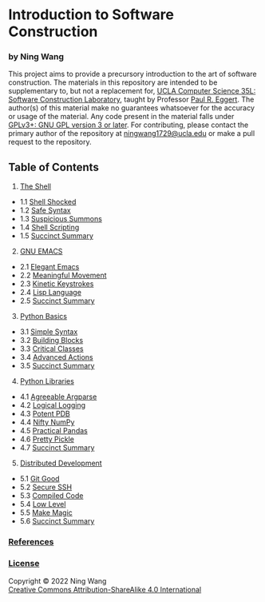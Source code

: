 # Introduction to Software Construction
### by Ning Wang

This project aims to provide a precursory introduction to the art of software construction. The materials in this repository are intended to be supplementary to, but not a replacement for, [UCLA Computer Science 35L: Software Construction Laboratory](https://web.cs.ucla.edu/classes/spring22/cs35L/index.html), taught by Professor [Paul R. Eggert](https://samueli.ucla.edu/people/paul-eggert/). The author(s) of this material make no guarantees whatsoever for the accuracy or usage of the material. Any code present in the material falls under [GPLv3+: GNU GPL version 3 or later](https://gnu.org/licenses/gpl.html). For contributing, please contact the primary author of the repository at ningwang1729@ucla.edu or make a pull request to the repository.  

## Table of Contents
1. [The Shell](https://github.com/NingWang1729/Introduction-to-Software-Construction/blob/master/Chapter%201:%20The%20Shell.md#chapter-1-the-shell)
  - 1.1 [Shell Shocked](https://github.com/NingWang1729/Introduction-to-Software-Construction/blob/master/Chapter%201:%20The%20Shell.md#11-shell-shocked)
  - 1.2 [Safe Syntax](https://github.com/NingWang1729/Introduction-to-Software-Construction/blob/master/Chapter%201:%20The%20Shell.md#12-safe-syntax)
  - 1.3 [Suspicious Summons](https://github.com/NingWang1729/Introduction-to-Software-Construction/blob/master/Chapter%201:%20The%20Shell.md#13-suspicious-summons)
  - 1.4 [Shell Scripting](https://github.com/NingWang1729/Introduction-to-Software-Construction/blob/master/Chapter%201:%20The%20Shell.md#14-shell-scripting)
  - 1.5 [Succinct Summary](https://github.com/NingWang1729/Introduction-to-Software-Construction/blob/master/Chapter%201:%20The%20Shell.md#15-succinct-summary)

2. [GNU EMACS](https://github.com/NingWang1729/Introduction-to-Software-Construction/blob/master/Chapter%202:%20GNU%20EMACS.md#chapter-2-gnu-emacs)
  - 2.1 [Elegant Emacs](https://github.com/NingWang1729/Introduction-to-Software-Construction/blob/master/Chapter%202:%20GNU%20EMACS.md#21-elegant-emacs)
  - 2.2 [Meaningful Movement](https://github.com/NingWang1729/Introduction-to-Software-Construction/blob/master/Chapter%202:%20GNU%20EMACS.md#22-meaningful-movement)
  - 2.3 [Kinetic Keystrokes](https://github.com/NingWang1729/Introduction-to-Software-Construction/blob/master/Chapter%202:%20GNU%20EMACS.md#23-kinetic-keystrokes)
  - 2.4 [Lisp Language](https://github.com/NingWang1729/Introduction-to-Software-Construction/blob/master/Chapter%202:%20GNU%20EMACS.md#24-lisp-language)
  - 2.5 [Succinct Summary](https://github.com/NingWang1729/Introduction-to-Software-Construction/blob/master/Chapter%202:%20GNU%20EMACS.md#25-succinct-summary)

3. [Python Basics](https://github.com/NingWang1729/Introduction-to-Software-Construction/blob/master/Chapter%203:%20Python%20Basics.md#chapter-3-python-basics)
  - 3.1 [Simple Syntax](https://github.com/NingWang1729/Introduction-to-Software-Construction/blob/master/Chapter%203:%20Python%20Basics.md#31-simple-syntax)
  - 3.2 [Building Blocks](https://github.com/NingWang1729/Introduction-to-Software-Construction/blob/master/Chapter%203:%20Python%20Basics.md#32-building-blocks)
  - 3.3 [Critical Classes](https://github.com/NingWang1729/Introduction-to-Software-Construction/blob/master/Chapter%203:%20Python%20Basics.md#33-critical-classes)
  - 3.4 [Advanced Actions](https://github.com/NingWang1729/Introduction-to-Software-Construction/blob/master/Chapter%203:%20Python%20Basics.md#34-advanced-actions)
  - 3.5 [Succinct Summary](https://github.com/NingWang1729/Introduction-to-Software-Construction/blob/master/Chapter%203:%20Python%20Basics.md#35-succinct-summary)

4. [Python Libraries](https://github.com/NingWang1729/Introduction-to-Software-Construction/blob/master/Chapter%204:%20Python%20Libraries.md#chapter-4-python-libraries)
  - 4.1 [Agreeable Argparse](https://github.com/NingWang1729/Introduction-to-Software-Construction/blob/master/Chapter%204:%20Python%20Libraries.md#41-agreeable-argparse)
  - 4.2 [Logical Logging](https://github.com/NingWang1729/Introduction-to-Software-Construction/blob/master/Chapter%204:%20Python%20Libraries.md#42-logical-logging)
  - 4.3 [Potent PDB](https://github.com/NingWang1729/Introduction-to-Software-Construction/blob/master/Chapter%204:%20Python%20Libraries.md#43-potent-pdb)
  - 4.4 [Nifty NumPy](https://github.com/NingWang1729/Introduction-to-Software-Construction/blob/master/Chapter%204:%20Python%20Libraries.md#44-nifty-numpy)
  - 4.5 [Practical Pandas](https://github.com/NingWang1729/Introduction-to-Software-Construction/blob/master/Chapter%204:%20Python%20Libraries.md#45-practical-pandas)
  - 4.6 [Pretty Pickle](https://github.com/NingWang1729/Introduction-to-Software-Construction/blob/master/Chapter%204:%20Python%20Libraries.md#46-pretty-pickle)
  - 4.7 [Succinct Summary](https://github.com/NingWang1729/Introduction-to-Software-Construction/blob/master/Chapter%204:%20Python%20Libraries.md#47-python-libraries)

5. [Distributed Development](https://github.com/NingWang1729/Introduction-to-Software-Construction/blob/master/Chapter%205:%20Distributed%20Development.md#chapter-4-python-libraries)
  - 5.1 [Git Good](https://github.com/NingWang1729/Introduction-to-Software-Construction/blob/master/Chapter%205:%20Distributed%20Development.md#51-git-good)
  - 5.2 [Secure SSH](https://github.com/NingWang1729/Introduction-to-Software-Construction/blob/master/Chapter%205:%20Distributed%20Development.md#52-secure-ssh)
  - 5.3 [Compiled Code](https://github.com/NingWang1729/Introduction-to-Software-Construction/blob/master/Chapter%205:%20Distributed%20Development.md#53-compiled-code)
  - 5.4 [Low Level](https://github.com/NingWang1729/Introduction-to-Software-Construction/blob/master/Chapter%205:%20Distributed%20Development.md#54-low-level)
  - 5.5 [Make Magic](https://github.com/NingWang1729/Introduction-to-Software-Construction/blob/master/Chapter%205:%20Distributed%20Development.md#55-make-magic)
  - 5.6 [Succinct Summary](https://github.com/NingWang1729/Introduction-to-Software-Construction/blob/master/Chapter%205:%20Distributed%20Development.md#56-succinct-summary)

### [References](https://github.com/NingWang1729/Introduction-to-Software-Construction/blob/master/References.md#current-list-of-references)
### [License](https://github.com/NingWang1729/Introduction-to-Software-Construction/blob/master/License.md)
Copyright © 2022 Ning Wang  
[Creative Commons Attribution-ShareAlike 4.0 International](https://creativecommons.org/licenses/by-sa/4.0/legalcode)
